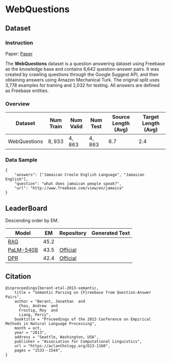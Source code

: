 # WebQuestions

## Dataset

### Instruction

Paper: [Paper](https://aclanthology.org/D13-1160.pdf)

The **WebQuestions** dataset is a question answering dataset using Freebase as the knowledge base and contains 6,642 question-answer pairs. It was created by crawling questions through the Google Suggest API, and then obtaining answers using Amazon Mechanical Turk. The original split uses 3,778 examples for training and 2,032 for testing. All answers are defined as Freebase entities.

### Overview

| Dataset      | Num Train | Num Valid | Num Test | Source Length (Avg) | Target Length (Avg) |
| ------------ | --------- | --------- | -------- | ------------------- | ------------------- |
| WebQuestions | $8,933$   | $4,863$   | $4,863$  | $6.7$               | $2.4$               |

### Data Sample

```
{
    "answers": ["Jamaican Creole English Language", "Jamaican English"],
    "question": "what does jamaican people speak?",
    "url": "http://www.freebase.com/view/en/jamaica"
}
```

## LeaderBoard

Descending order by EM.

| Model                                                | EM     | Repository                                             | Generated Text |
| ---------------------------------------------------- | ------ | ------------------------------------------------------ | -------------- |
| [ RAG](https://arxiv.org/pdf/2005.11401v4.pdf)       | $45.2$ |                                                        |                |
| [ PaLM-540B](https://arxiv.org/pdf/2204.02311v3.pdf) | $43.5$ | [Official](https://github.com/lucidrains/PaLM-pytorch) |                |
| [DPR](https://arxiv.org/pdf/2004.04906v3.pdf)        | $42.4$ | [Official](https://github.com/facebookresearch/DPR)    |                |

## Citation

```
@inproceedings{berant-etal-2013-semantic,
    title = "Semantic Parsing on {F}reebase from Question-Answer Pairs",
    author = "Berant, Jonathan  and
      Chou, Andrew  and
      Frostig, Roy  and
      Liang, Percy",
    booktitle = "Proceedings of the 2013 Conference on Empirical Methods in Natural Language Processing",
    month = oct,
    year = "2013",
    address = "Seattle, Washington, USA",
    publisher = "Association for Computational Linguistics",
    url = "https://aclanthology.org/D13-1160",
    pages = "1533--1544",
}
```

